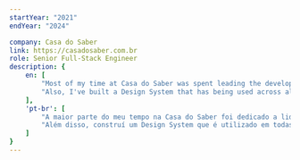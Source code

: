 ```yaml
---
startYear: "2021"
endYear: "2024"

company: Casa do Saber
link: https://casadosaber.com.br
role: Senior Full-Stack Engineer
description: {
    en: [
        "Most of my time at Casa do Saber was spent leading the development of our streaming platform for almost all platforms, including mobile, web, and TV's.",
        "Also, I've built a Design System that has being used across all applications, including landing pages, and the website itself.",
    ],
    'pt-br': [
        "A maior parte do meu tempo na Casa do Saber foi dedicado a liderar o desenvolvimento da plataforma de streaming para diversas plataformas, incluindo móvel, web e TV.",
        "Além disso, construí um Design System que é utilizado em todas as aplicações, incluindo páginas de vendas, e o próprio site.",
    ]
}
---
```

